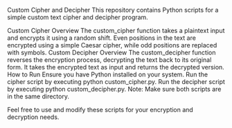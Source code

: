 
Custom Cipher and Decipher
This repository contains Python scripts for a simple custom text cipher and decipher program.

Custom Cipher
Overview
The custom_cipher function takes a plaintext input and encrypts it using a random shift. Even positions in the text are encrypted using a simple Caesar cipher, while odd positions are replaced with symbols.
Custom Decipher
Overview
The custom_decipher function reverses the encryption process, decrypting the text back to its original form. It takes the encrypted text as input and returns the decrypted version.
How to Run
Ensure you have Python installed on your system.
Run the cipher script by executing python custom_cipher.py.
Run the decipher script by executing python custom_decipher.py.
Note: Make sure both scripts are in the same directory.

Feel free to use and modify these scripts for your encryption and decryption needs.
